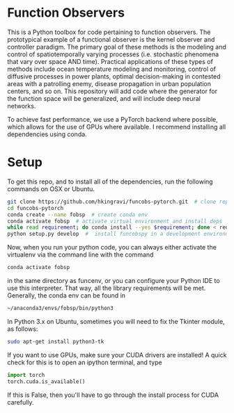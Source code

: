 # Function Observers
This is a Python toolbox for code pertaining to function observers.
The prototypical example of a functional observer is the
kernel observer and controller paradigm. The primary goal of these methods is the 
modeling and control of spatiotemporally varying processes (i.e. stochastic 
phenomena that vary over space AND time). Practical applications of these 
types of methods include ocean temperature modeling and monitoring, control 
of diffusive processes in power plants, optimal decision-making in contested 
areas with a patrolling enemy, disease propagation in urban population centers, 
and so on. This repository will add code where the generator for the function 
space will be generalized, and will include deep neural networks.

To achieve fast performance, we use a PyTorch backend where possible, which allows
for the use of GPUs where available. I recommend installing all dependencies using
conda.


# Setup

To get this repo, and to install all of the dependencies, run the following commands on OSX or Ubuntu.

```bash
git clone https://github.com/hkingravi/funcobs-pytorch.git  # clone repo (https)
cd funcobs-pytorch
conda create --name fobsp  # create conda env
conda activate fobsp  # activate virtual environment and install deps
while read requirement; do conda install --yes $requirement; done < requirements.txt  
python setup.py develop  #  install funcobspy in a development environment
```

Now, when you run your python code, you can always either activate the virtualenv via the command line
with the command 
```bash
conda activate fobsp
```
in the same directory as funcenv, or you can configure your Python IDE to use this interpreter. That
way, all the library requirements will be met. Generally, the conda env can be found in
```bash
~/anaconda3/envs/fobsp/bin/python3
```

In Python 3.x on Ubuntu, sometimes you will need to fix the Tkinter module, as follows:
```bash
sudo apt-get install python3-tk
```

If you want to use GPUs, make sure your CUDA drivers are installed! A quick check for this is 
to open an ipython terminal, and type
```python
import torch
torch.cuda.is_available()
```
If this is False, then you'll have to go through the install process for CUDA carefully. 

